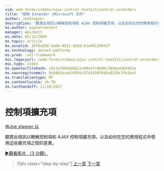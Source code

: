 ```yaml
---
uid: web-forms/videos/ajax-control-toolkit/control-extenders
title: "控制 Extender |Microsoft 文件"
author: JoeStagner
description: "觀賞此視訊以瞭解控制項和 AJAX 控制項擴充項，以及如何在您的應用程式中使用這些擴充項之間的差異。"
ms.author: aspnetcontent
manager: wpickett
ms.date: 05/13/2009
ms.topic: article
ms.assetid: 26f6a508-5ad4-4551-826d-61e48135943f
ms.technology: dotnet-webforms
ms.prod: .net-framework
msc.legacyurl: /web-forms/videos/ajax-control-toolkit/control-extenders
msc.type: video
ms.openlocfilehash: c913a7895e88812c804afc0696c5820ed363452a
ms.sourcegitcommit: 9a9483aceb34591c97451997036a9120c3fe2baf
ms.translationtype: MT
ms.contentlocale: zh-TW
ms.lasthandoff: 11/10/2017
---
```

<a name="control-extenders"></a>控制項擴充項
====================
由[Joe stagner 以](https://github.com/JoeStagner)

觀賞此視訊以瞭解控制項和 AJAX 控制項擴充項，以及如何在您的應用程式中使用這些擴充項之間的差異。

[&#9654;觀看影片 （3 分鐘）](https://channel9.msdn.com/Blogs/ASP-NET-Site-Videos/control-extenders)

>[!div class="step-by-step"]
[上一頁](utilize-the-ajax-rating-control-in-the-aspnet-toolkit.md)
[下一頁](color-picker.md)
